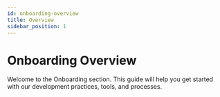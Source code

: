 ```yaml
---
id: onboarding-overview
title: Overview
sidebar_position: 1
---
```


# Onboarding Overview

Welcome to the Onboarding section. This guide will help you get started with our development practices, tools, and processes. 